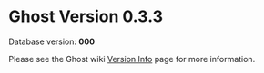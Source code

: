 # Ghost Version 0.3.3

Database version: **000**

Please see the Ghost wiki [Version Info](https://github.com/TryGhost/Ghost/wiki/Version-Info) page for more information.
